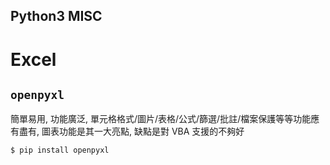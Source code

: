 Python3 MISC
---


# Excel

## `openpyxl`

簡單易用, 功能廣泛, 單元格格式/圖片/表格/公式/篩選/批註/檔案保護等等功能應有盡有, 圖表功能是其一大亮點, 缺點是對 VBA 支援的不夠好

```
$ pip install openpyxl
```
